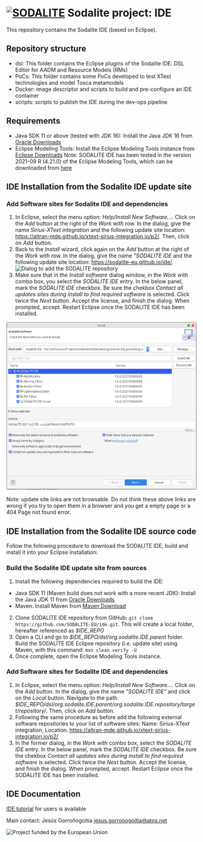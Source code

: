 # [![SODALITE](images/sodalite-logo.png)](https://www.sodalite.eu/) Sodalite project: IDE

This repository contains the Sodalite IDE (based on Eclipse).

## Repository structure

- dsl: This folder contains the Eclipse plugins of the Sodalite IDE: DSL Editor for AADM and Resource Models (RMs)
- PoCs: This folder contains some PoCs developed to test XText technologies and model Tosca metamodels
- Docker: image descriptor and scripts to build and pre-configure an IDE container
- scripts: scripts to publish the IDE during the dev-ops pipeline

## Requirements
- Java SDK 11 or above (tested with JDK 16):
Install the Java JDK 16 from [Oracle Downloads](https://www.oracle.com/java/technologies/downloads/#java16)
- Eclipse Modeling Tools:
Install the Eclipse Modeling Tools instance from [Eclipse Downloads](https://www.eclipse.org/downloads/)
Note: SODALITE IDE has been tested in the version 2021-09 R (4.21.0) of the Eclipse Modeling Tools, which can be downloaded from [here](https://www.eclipse.org/downloads/packages/release/2021-09/r/eclipse-modeling-tools)

## IDE Installation from the Sodalite IDE update site
### Add Software sites for Sodalite IDE and dependencies
1. In Eclipse, select the menu option: *Help/Install New Software...*. Click on the *Add* button at the right of the *Work with* row. In the dialog, give the name *Sirius-XText integration* and the following update site location: https://altran-mde.github.io/xtext-sirius-integration.io/p2/. Then, click on *Add* button.  
2. Back to the *Install* wizard, click again on the *Add* button at the right of the *Work with* row. In the dialog, give the name *"SODALITE IDE* and the following update site location: https://sodalite-eu.github.io/ide/.
![Dialog to add the SODALITE repository](images/Sodalite_Repository_Wizard.png)
3. Make sure that in the *Install software* dialog window, in the *Work with* combo box, you select the *SODALITE IDE* entry. In the below panel, mark the *SODALITE IDE* checkbox. Be sure the chekbox *Contact all updates sites during install to find required software* is selected. Click twice the *Next* button. Accept the license, and finish the dialog. When prompted, accept. Restart Eclipse once the SODALITE IDE has been installed.

![Dialog to select the SODALITE features to install](images/Sodalite_Installation_Wizard.png)

Note: update site links are not browsable. Do not think these above links are wrong if you try to open them in a browser and you get a empty page or a 404 Page not found error.

## IDE Installation from the Sodalite IDE source code

Follow the following procedure to download the SODALITE IDE, build and install it into your Eclipse installation:

### Build the Sodalite IDE update site from sources
1. Install the following dependencies required to build the IDE:
- Java SDK 11 (Maven build does not work with a more recent JDK): Install the Java JDK 11 from [Oracle Downloads](https://www.oracle.com/java/technologies/downloads/#java11)
- Maven: Install Maven from [Maven Download](https://maven.apache.org/download.cgi)
2. Clone SODALITE IDE repository from GitHub: `git clone https://github.com/SODALITE-EU/ide.git`. This will create a local folder, hereafter referenced as *$IDE_REPO*
3. Open a CLI and go to *$IDE_REPO/dsl/org.sodalite.IDE.parent* folder. Build the SODALITE IDE Eclipse repository (i.e. update site) using Maven, with this command: `mvn clean verify -U`
4. Once complete, open the Eclipse Modeling Tools instance.

### Add Software sites for Sodalite IDE and dependencies

1. In Eclipse, select the menu option: *Help/Install New Software...*. Click on the *Add* button. In the dialog, give the name *"SODALITE IDE"* and click on the *Local* button. Navigate to the path *$IDE_REPO/dsl/org.sodalite.IDE.parent/org.sodalite.IDE.repository/target/repository/*. Then, click on *Add* button. 
2. Following the same procedure as before add the following external software repositories to your list of software sites:
Name: Sirius-XText integration, Location: https://altran-mde.github.io/xtext-sirius-integration.io/p2/
3. In the former dialog, in the *Work with* combo box, select the *SODALITE IDE* entry. In the below panel, mark the *SODALITE IDE* checkbox. Be sure the chekbox *Contact all updates sites during install to find required software* is selected. Click twice the *Next* button. Accept the license, and finish the dialog. When prompted, accept. Restart Eclipse once the SODALITE IDE has been installed.

## IDE Documentation
[IDE tutorial](https://docs.google.com/document/d/1w6wYJbTZvBbt5LD6sXReXbx1uPDjefYFAU5KEv8X_8w/edit?usp=sharing) for users is available

Main contact: Jesús Gorroñogoitia <jesus.gorronogoitia@atos.net>

![Project funded by the European Union](images/european.union.logo.png) 
